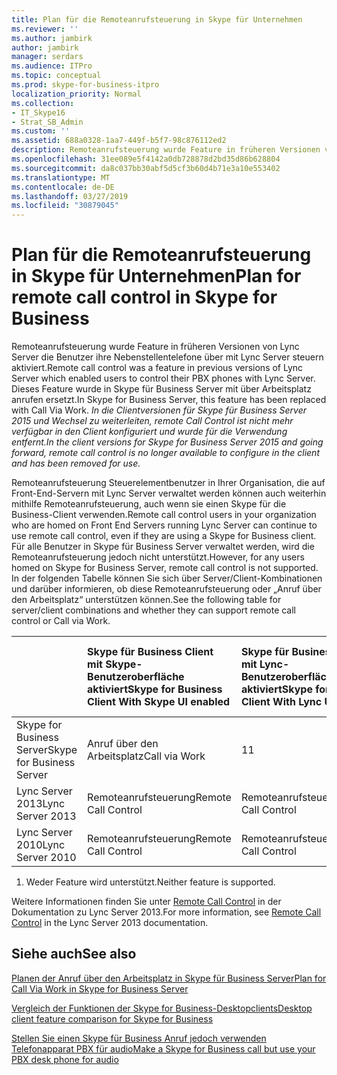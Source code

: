 ```yaml
---
title: Plan für die Remoteanrufsteuerung in Skype für Unternehmen
ms.reviewer: ''
ms.author: jambirk
author: jambirk
manager: serdars
ms.audience: ITPro
ms.topic: conceptual
ms.prod: skype-for-business-itpro
localization_priority: Normal
ms.collection:
- IT_Skype16
- Strat_SB_Admin
ms.custom: ''
ms.assetid: 688a0328-1aa7-449f-b5f7-98c876112ed2
description: Remoteanrufsteuerung wurde Feature in früheren Versionen von Lync Server die Benutzer ihre Nebenstellentelefone über mit Lync Server steuern aktiviert. Dieses Feature wurde in Skype für Business Server mit über Arbeitsplatz anrufen ersetzt. In die Clientversionen für Skype für Business Server 2015 und Wechsel zu weiterleiten, remote Call Control ist nicht mehr verfügbar in den Client konfiguriert und wurde für die Verwendung entfernt.
ms.openlocfilehash: 31ee089e5f4142a0db728878d2bd35d86b628804
ms.sourcegitcommit: da8c037bb30abf5d5cf3b60d4b71e3a10e553402
ms.translationtype: MT
ms.contentlocale: de-DE
ms.lasthandoff: 03/27/2019
ms.locfileid: "30879045"
---
```

# <a name="plan-for-remote-call-control-in-skype-for-business"></a><span data-ttu-id="83051-105">Plan für die Remoteanrufsteuerung in Skype für Unternehmen</span><span class="sxs-lookup"><span data-stu-id="83051-105">Plan for remote call control in Skype for Business</span></span>
 
<span data-ttu-id="83051-106">Remoteanrufsteuerung wurde Feature in früheren Versionen von Lync Server die Benutzer ihre Nebenstellentelefone über mit Lync Server steuern aktiviert.</span><span class="sxs-lookup"><span data-stu-id="83051-106">Remote call control was a feature in previous versions of Lync Server which enabled users to control their PBX phones with Lync Server.</span></span> <span data-ttu-id="83051-107">Dieses Feature wurde in Skype für Business Server mit über Arbeitsplatz anrufen ersetzt.</span><span class="sxs-lookup"><span data-stu-id="83051-107">In Skype for Business Server, this feature has been replaced with Call Via Work.</span></span>  <span data-ttu-id="83051-108">*In die Clientversionen für Skype für Business Server 2015 und Wechsel zu weiterleiten, remote Call Control ist nicht mehr verfügbar in den Client konfiguriert und wurde für die Verwendung entfernt.*</span><span class="sxs-lookup"><span data-stu-id="83051-108">*In the client versions for Skype for Business Server 2015 and going forward, remote call control is no longer available to configure in the client and has been removed for use.*</span></span> 
  
 <span data-ttu-id="83051-109">Remoteanrufsteuerung Steuerelementbenutzer in Ihrer Organisation, die auf Front-End-Servern mit Lync Server verwaltet werden können auch weiterhin mithilfe Remoteanrufsteuerung, auch wenn sie einen Skype für die Business-Client verwenden.</span><span class="sxs-lookup"><span data-stu-id="83051-109">Remote call control users in your organization who are homed on Front End Servers running Lync Server can continue to use remote call control, even if they are using a Skype for Business client.</span></span> <span data-ttu-id="83051-110">Für alle Benutzer in Skype für Business Server verwaltet werden, wird die Remoteanrufsteuerung jedoch nicht unterstützt.</span><span class="sxs-lookup"><span data-stu-id="83051-110">However, for any users homed on Skype for Business Server, remote call control is not supported.</span></span> <span data-ttu-id="83051-111">In der folgenden Tabelle können Sie sich über Server/Client-Kombinationen und darüber informieren, ob diese Remoteanrufsteuerung oder „Anruf über den Arbeitsplatz“ unterstützen können.</span><span class="sxs-lookup"><span data-stu-id="83051-111">See the following table for server/client combinations and whether they can support remote call control or Call via Work.</span></span>
  
||<span data-ttu-id="83051-112">**Skype für Business Client mit Skype-Benutzeroberfläche aktiviert**</span><span class="sxs-lookup"><span data-stu-id="83051-112">**Skype for Business Client With Skype UI enabled**</span></span>|<span data-ttu-id="83051-113">**Skype für Business Client mit Lync-Benutzeroberfläche aktiviert**</span><span class="sxs-lookup"><span data-stu-id="83051-113">**Skype for Business Client With Lync UI enabled**</span></span>|<span data-ttu-id="83051-114">**Skype für Business 2016-Client**</span><span class="sxs-lookup"><span data-stu-id="83051-114">**Skype for Business 2016 Client**</span></span>|<span data-ttu-id="83051-115">**Lync 2013-Clients**</span><span class="sxs-lookup"><span data-stu-id="83051-115">**Lync 2013 Client**</span></span>|<span data-ttu-id="83051-116">**Lync 2010-Client**</span><span class="sxs-lookup"><span data-stu-id="83051-116">**Lync 2010 Client**</span></span>|
|:-----|:-----|:-----|:-----|:-----|:-----|
| <span data-ttu-id="83051-117">Skype for Business Server</span><span class="sxs-lookup"><span data-stu-id="83051-117">Skype for Business Server</span></span> <br/> |<span data-ttu-id="83051-118">Anruf über den Arbeitsplatz</span><span class="sxs-lookup"><span data-stu-id="83051-118">Call via Work</span></span>  <br/> |<span data-ttu-id="83051-119">1</span><span class="sxs-lookup"><span data-stu-id="83051-119">1</span></span> <br/> |<span data-ttu-id="83051-120">Anruf über den Arbeitsplatz</span><span class="sxs-lookup"><span data-stu-id="83051-120">Call via Work</span></span>  <br/> |<span data-ttu-id="83051-121">1</span><span class="sxs-lookup"><span data-stu-id="83051-121">1</span></span> <br/> |<span data-ttu-id="83051-122">1</span><span class="sxs-lookup"><span data-stu-id="83051-122">1</span></span> <br/> |
| <span data-ttu-id="83051-123">Lync Server 2013</span><span class="sxs-lookup"><span data-stu-id="83051-123">Lync Server 2013</span></span> <br/> |<span data-ttu-id="83051-124">Remoteanrufsteuerung</span><span class="sxs-lookup"><span data-stu-id="83051-124">Remote Call Control</span></span>  <br/> |<span data-ttu-id="83051-125">Remoteanrufsteuerung</span><span class="sxs-lookup"><span data-stu-id="83051-125">Remote Call Control</span></span>  <br/> |<span data-ttu-id="83051-126">1</span><span class="sxs-lookup"><span data-stu-id="83051-126">1</span></span> <br/> |<span data-ttu-id="83051-127">Remoteanrufsteuerung</span><span class="sxs-lookup"><span data-stu-id="83051-127">Remote Call Control</span></span>  <br/> |<span data-ttu-id="83051-128">Remoteanrufsteuerung</span><span class="sxs-lookup"><span data-stu-id="83051-128">Remote Call Control</span></span>  <br/> |
| <span data-ttu-id="83051-129">Lync Server 2010</span><span class="sxs-lookup"><span data-stu-id="83051-129">Lync Server 2010</span></span> <br/> |<span data-ttu-id="83051-130">Remoteanrufsteuerung</span><span class="sxs-lookup"><span data-stu-id="83051-130">Remote Call Control</span></span>  <br/> |<span data-ttu-id="83051-131">Remoteanrufsteuerung</span><span class="sxs-lookup"><span data-stu-id="83051-131">Remote Call Control</span></span>  <br/> |<span data-ttu-id="83051-132">1</span><span class="sxs-lookup"><span data-stu-id="83051-132">1</span></span> <br/> |<span data-ttu-id="83051-133">Remoteanrufsteuerung</span><span class="sxs-lookup"><span data-stu-id="83051-133">Remote Call Control</span></span>  <br/> |<span data-ttu-id="83051-134">Remoteanrufsteuerung</span><span class="sxs-lookup"><span data-stu-id="83051-134">Remote Call Control</span></span>  <br/> |
   
1. <span data-ttu-id="83051-135">Weder Feature wird unterstützt.</span><span class="sxs-lookup"><span data-stu-id="83051-135">Neither feature is supported.</span></span>
  
<span data-ttu-id="83051-136">Weitere Informationen finden Sie unter [Remote Call Control](https://go.microsoft.com/fwlink/p/?LinkId=530208) in der Dokumentation zu Lync Server 2013.</span><span class="sxs-lookup"><span data-stu-id="83051-136">For more information, see [Remote Call Control](https://go.microsoft.com/fwlink/p/?LinkId=530208) in the Lync Server 2013 documentation.</span></span>
  
## <a name="see-also"></a><span data-ttu-id="83051-137">Siehe auch</span><span class="sxs-lookup"><span data-stu-id="83051-137">See also</span></span>

[<span data-ttu-id="83051-138">Planen der Anruf über den Arbeitsplatz in Skype für Business Server</span><span class="sxs-lookup"><span data-stu-id="83051-138">Plan for Call Via Work in Skype for Business Server</span></span>](call-via-work.md)
  
[<span data-ttu-id="83051-139">Vergleich der Funktionen der Skype for Business-Desktopclients</span><span class="sxs-lookup"><span data-stu-id="83051-139">Desktop client feature comparison for Skype for Business</span></span>](../../plan-your-deployment/clients-and-devices/desktop-feature-comparison.md)

[<span data-ttu-id="83051-140">Stellen Sie einen Skype für Business Anruf jedoch verwenden Telefonapparat PBX für audio</span><span class="sxs-lookup"><span data-stu-id="83051-140">Make a Skype for Business call but use your PBX desk phone for audio</span></span>](https://support.office.com/en-us/article/Make-a-Skype-for-Business-call-but-use-your-PBX-desk-phone-for-audio-6a316c11-a05e-460c-b969-32ff0ad848e6)

